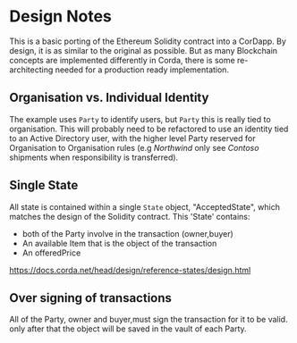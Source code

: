 # Design Notes

This is a basic porting of the Ethereum Solidity contract into a CorDapp. By design, it 
is as similar to the original as possible. But as many Blockchain
concepts are implemented differently in Corda, there is some re-architecting needed for a
production ready implementation.

## Organisation vs. Individual Identity

The example uses `Party` to identify users, but `Party` this is really tied to organisation. This will 
probably need to be refactored to use an identity tied to an Active Directory user, with the 
higher level Party reserved for Organisation to Organisation rules (e.g _Northwind_ only see _Contoso_ 
shipments when responsibility is transferred).

## Single State

All state is contained within a single `State` object, "AcceptedState", which matches the design of the Solidity 
contract. This 'State' contains:
* both of the Party involve in the transaction (owner,buyer)
* An available Item that is the object of the transaction
* An offeredPrice


https://docs.corda.net/head/design/reference-states/design.html

## Over signing of transactions 

All of the Party, owner and buyer,must sign the transaction for it to be valid.
only after that the object will be saved in the vault of each Party.


   